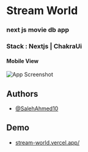 
# Stream World

### next js movie db app

### Stack : Nextjs | ChakraUi



#### Mobile View

![App Screenshot](https://user-images.githubusercontent.com/44835364/226081047-797a7ad3-1519-4a7c-8717-cc9a2d67edc0.png)


## Authors

- [@SalehAhmed10](https://www.github.com/SalehAhmed10)


## Demo


- [stream-world.vercel.app/](stream-world.vercel.app/)
